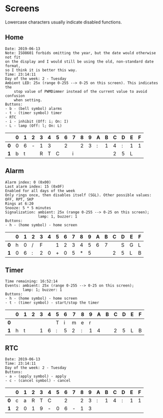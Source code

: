 # Screens
Lowercase characters usually indicate disabled functions.

## Home
```
Date: 2019-06-13
Note: ISO8601 forbids omitting the year, but the date would otherwise not fit
on the display and I would still be using the old, non-standard date format,
so I think it is better this way.
Time: 23:14:11
Day of the week: 2 - Tuesday
Ambient LED: 25x (range 0-255 --> 0-25 on this screen). This indicates the
    stop value of PWMDimmer instead of the current value to avoid confusion
    when setting.
Buttons:
- b - (bell symbol) alarms
- t - (timer symbol) timer
- RTC
- i - inhibit (Off: i; On: I)
- L - lamp (Off: l; On: L)
```

|     |0|1|2|3|4|5|6|7|8|9|A|B|C|D|E|F|
|-----|-|-|-|-|-|-|-|-|-|-|-|-|-|-|-|-|
|__0__|0|6|-|1|3| |2| |2|3|:|1|4|:|1|1|
|__1__|b|t| |R|T|C| |i| | | | |2|5|L| |


## Alarm
```
Alarm index: 0 (0x00)
Last alarm index: 15 (0x0F)
Enabled for all days of the week
Only rings once, then disables itself (SGL). Other possible values: OFF, RPT, SKP
Rings at 6:20
Snooze: 5 * 5 minutes
Signalization: ambient: 25x (range 0-255 --> 0-25 on this screen);
               lamp: 1, buzzer: 1
Buttons:
- h - (home symbol) - home screen
```

|     |0|1|2|3|4|5|6|7|8|9|A|B|C|D|E|F|
|-----|-|-|-|-|-|-|-|-|-|-|-|-|-|-|-|-|
|__0__|h|0|/|F| |1|2|3|4|5|6|7| |S|G|L|
|__1__|0|6|:|2|0|+|0|5|*|5| | |2|5|L|B|


## Timer
```
Time remaining: 16:52:14
Events: ambient: 25x (range 0-255 --> 0-25 on this screen);
        lamp: 1; buzzer: 1
Buttons:
- h - (home symbol) - home screen
- t - (timer symbol) - start/stop the timer
```

|     |0|1|2|3|4|5|6|7|8|9|A|B|C|D|E|F|
|-----|-|-|-|-|-|-|-|-|-|-|-|-|-|-|-|-|
|__0__| | | | | |T|i|m|e|r| | | | | | |
|__1__|h|t| |1|6|:|5|2|:|1|4| |2|5|L|B|



## RTC
```
Date: 2019-06-13
Time: 23:14:11
Day of the week: 2 - Tuesday
Buttons:
- a - (apply symbol) - apply
- c - (cancel symbol) - cancel
```
|     |0|1|2|3|4|5|6|7|8|9|A|B|C|D|E|F|
|-----|-|-|-|-|-|-|-|-|-|-|-|-|-|-|-|-|
|__0__|c|a|R|T|C| |2| |2|3|:|1|4|:|1|1|
|__1__|2|0|1|9|-|0|6|-|1|3| | | | | | |

